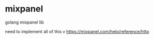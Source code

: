 mixpanel
========

golang mixpanel lib

need to implement all of this v
https://mixpanel.com/help/reference/http
